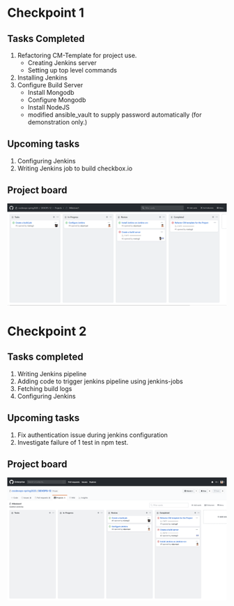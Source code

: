 
# Checkpoint 1 

## Tasks Completed 

1. Refactoring CM-Template for project use.
    - Creating Jenkins server
    - Setting up top level commands
2. Installing Jenkins
3. Configure Build Server
    - Install Mongodb
    - Configure Mongodb
    - Install NodeJS
    - modified ansible_vault to supply password automatically (for demonstration only.)


## Upcoming tasks

1. Configuring Jenkins
2. Writing Jenkins job to build checkbox.io
 
## Project board

![](images/Checkpoint1.png)

# Checkpoint 2

## Tasks completed

1. Writing Jenkins pipeline
2. Adding code to trigger jenkins pipeline using jenkins-jobs
3. Fetching build logs
4. Configuring Jenkins

## Upcoming tasks

1. Fix authentication issue during jenkins configuration
2. Investigate failure of 1 test in npm test.

## Project board

![](images/Checkpoint2.png)
